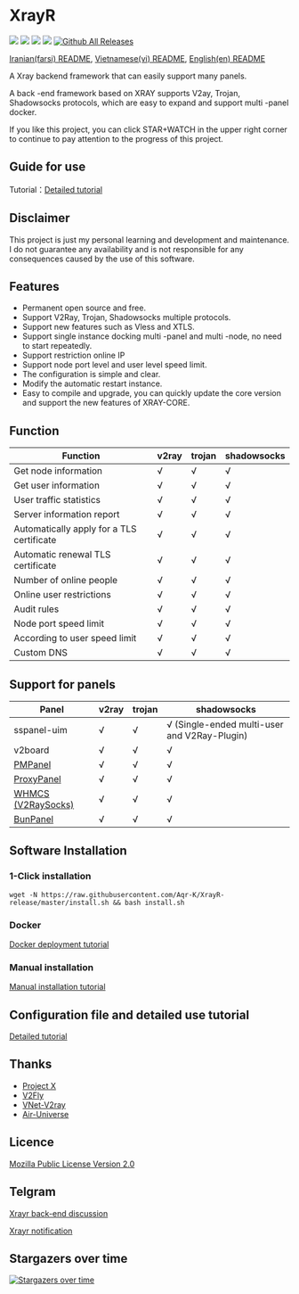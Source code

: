 # XrayR


![](https://img.shields.io/github/stars/Aqr-K/XrayR)
![](https://img.shields.io/github/forks/Aqr-K/XrayR)
![](https://github.com/Aqr-K/XrayR/actions/workflows/release.yml/badge.svg)
![](https://github.com/Aqr-K/XrayR/actions/workflows/docker.yml/badge.svg)
[![Github All Releases](https://img.shields.io/github/downloads/Aqr-K/XrayR/total.svg)]()

[Iranian(farsi) README](https://github.com/Aqr-K/XrayR/blob/master/README_Fa.md), [Vietnamese(vi) README](https://github.com/Aqr-K/XrayR/blob/master/README-vi.md), [English(en) README](https://github.com/Aqr-K/XrayR/blob/master/README-en.md)

A Xray backend framework that can easily support many panels.

A back -end framework based on XRAY supports V2ay, Trojan, Shadowsocks protocols, which are easy to expand and support multi -panel docker.

If you like this project, you can click STAR+WATCH in the upper right corner to continue to pay attention to the progress of this project.

## Guide for use

Tutorial：[Detailed tutorial](https://Aqr-K.github.io/XrayR-doc/)

## Disclaimer

This project is just my personal learning and development and maintenance. I do not guarantee any availability and is not responsible for any consequences caused by the use of this software.

## Features

- Permanent open source and free.
- Support V2Ray, Trojan, Shadowsocks multiple protocols.
- Support new features such as Vless and XTLS.
- Support single instance docking multi -panel and multi -node, no need to start repeatedly.
- Support restriction online IP
- Support node port level and user level speed limit.
- The configuration is simple and clear.
- Modify the automatic restart instance.
- Easy to compile and upgrade, you can quickly update the core version and support the new features of XRAY-CORE.

## Function

| Function                                  | v2ray | trojan | shadowsocks |
| ----------------------------------------- | ----- | ------ | ----------- |
| Get node information                      | √     | √      | √           |
| Get user information                      | √     | √      | √           |
| User traffic statistics                   | √     | √      | √           |
| Server information report                 | √     | √      | √           |
| Automatically apply for a TLS certificate | √     | √      | √           |
| Automatic renewal TLS certificate         | √     | √      | √           |
| Number of online people                   | √     | √      | √           |
| Online user restrictions                  | √     | √      | √           |
| Audit rules                               | √     | √      | √           |
| Node port speed limit                     | √     | √      | √           |
| According to user speed limit             | √     | √      | √           |
| Custom DNS                                | √     | √      | √           |

## Support for panels

| Panel                                                       | v2ray | trojan | shadowsocks                                  |
| ----------------------------------------------------------- | ----- | ------ | -------------------------------------------- |
| sspanel-uim                                                 | √     | √      | √ (Single-ended multi-user and V2Ray-Plugin) |
| v2board                                                     | √     | √      | √                                            |
| [PMPanel](https://github.com/ByteInternetHK/PMPanel)        | √     | √      | √                                            |
| [ProxyPanel](https://github.com/ProxyPanel/ProxyPanel)      | √     | √      | √                                            |
| [WHMCS (V2RaySocks)](https://v2raysocks.doxtex.com/)        | √     | √      | √                                            |
| [BunPanel](https://github.com/pennyMorant/bunpanel-release) | √     | √      | √                                            |

## Software Installation

### 1-Click installation

```
wget -N https://raw.githubusercontent.com/Aqr-K/XrayR-release/master/install.sh && bash install.sh
```

### Docker

[Docker deployment tutorial](https://Aqr-K.github.io/XrayR-doc/xrayr-xia-zai-he-an-zhuang/install/docker)

### Manual installation

[Manual installation tutorial](https://Aqr-K.github.io/XrayR-doc/xrayr-xia-zai-he-an-zhuang/install/manual)

## Configuration file and detailed use tutorial

[Detailed tutorial](https://Aqr-K.github.io/XrayR-doc/)

## Thanks

- [Project X](https://github.com/XTLS/)
- [V2Fly](https://github.com/v2fly)
- [VNet-V2ray](https://github.com/ProxyPanel/VNet-V2ray)
- [Air-Universe](https://github.com/crossfw/Air-Universe)

## Licence

[Mozilla Public License Version 2.0](https://github.com/Aqr-K/XrayR/blob/master/LICENSE)

## Telgram

[Xrayr back-end discussion](https://t.me/XrayR_project)

[Xrayr notification](https://t.me/XrayR_channel)

## Stargazers over time

[![Stargazers over time](https://starchart.cc/Aqr-K/XrayR.svg)](https://starchart.cc/Aqr-K/XrayR)
